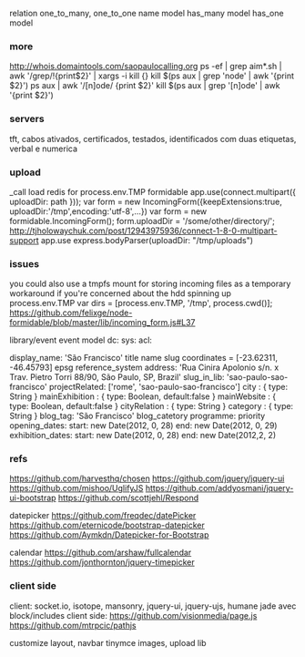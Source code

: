 relation
  one_to_many, one_to_one
  name
  model
  has_many model
  has_one model
  
### more

http://whois.domaintools.com/saopaulocalling.org
ps -ef | grep aim*.sh | awk '/grep/!{print$2}' | xargs -i kill {}
kill $(ps aux | grep 'node' | awk '{print $2}')
ps aux | awk '/[n]ode/ {print $2}'
kill $(ps aux | grep '[n]ode' | awk '{print $2}')

### servers
tft, cabos ativados, certificados, testados, identificados com duas etiquetas, verbal e numerica

### upload
_call load redis for process.env.TMP
formidable
app.use(connect.multipart({ uploadDir: path }));
var form = new IncomingForm({keepExtensions:true, uploadDir:'/tmp',encoding:'utf-8',...})
var form = new formidable.IncomingForm();
form.uploadDir = '/some/other/directory/';
http://tjholowaychuk.com/post/12943975936/connect-1-8-0-multipart-support
app.use express.bodyParser(uploadDir: "/tmp/uploads")


### issues


you could also use a tmpfs mount for storing incoming files as a temporary workaround if you're concerned about the hdd spinning up
process.env.TMP
var dirs = [process.env.TMP, '/tmp', process.cwd()];
https://github.com/felixge/node-formidable/blob/master/lib/incoming_form.js#L37




  




library/event
event model
  dc:
  sys:
  acl:
  
  display_name: 'São Francisco'
  title
  name
  slug
  coordinates = [-23.62311, -46.45793]
  epsg
  reference_system
  address: 'Rua Cinira Apolonio s/n. x Trav. Pietro Torri 88/90, São Paulo, SP, Brazil'
  slug_in_lib: 'sao-paulo-sao-francisco'
  projectRelated: ['rome', 'sao-paulo-sao-francisco']
  city                  : { type: String }
  mainExhibition        : { type: Boolean, default:false }
  mainWebsite           : { type: Boolean, default:false }
  cityRelation          : { type: String }
  category           : { type: String }
  blog_tag: 'São Francisco'
  blog_catetory
  programme:
  priority
  opening_dates:
    start: new Date(2012, 0, 28)
    end: new Date(2012, 0, 29)
  exhibition_dates:
    start: new Date(2012, 0, 28)
    end: new Date(2012,2, 2)





  
### refs

https://github.com/harvesthq/chosen
https://github.com/jquery/jquery-ui
https://github.com/mishoo/UglifyJS
https://github.com/addyosmani/jquery-ui-bootstrap
https://github.com/scottjehl/Respond

datepicker
https://github.com/freqdec/datePicker
https://github.com/eternicode/bootstrap-datepicker
https://github.com/Aymkdn/Datepicker-for-Bootstrap

calendar
https://github.com/arshaw/fullcalendar
https://github.com/jonthornton/jquery-timepicker

### client side

client: socket.io, isotope, mansonry, jquery-ui, jquery-ujs, humane
jade avec block/includes
client side: 
  https://github.com/visionmedia/page.js
  https://github.com/mtrpcic/pathjs

customize
layout, navbar
tinymce images, upload lib